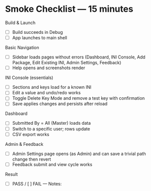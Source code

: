# Smoke Checklist — 15 minutes

Build & Launch
- [ ] Build succeeds in Debug
- [ ] App launches to main shell

Basic Navigation
- [ ] Sidebar loads pages without errors (Dashboard, INI Console, Add Package, Edit Existing INI, Admin Settings, Feedback)
- [ ] Help opens and screenshots render

INI Console (essentials)
- [ ] Sections and keys load for a known INI
- [ ] Edit a value and undo/redo works
- [ ] Toggle Delete Key Mode and remove a test key with confirmation
- [ ] Save applies changes and persists after reload

Dashboard
- [ ] Submitted By = All (Master) loads data
- [ ] Switch to a specific user; rows update
- [ ] CSV export works

Admin & Feedback
- [ ] Admin Settings page opens (as Admin) and can save a trivial path change then revert
- [ ] Feedback submit and view cycle works

Result
- [ ] PASS / [ ] FAIL — Notes:


